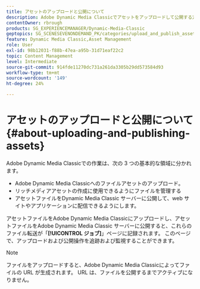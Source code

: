 ```yaml
---
title: アセットのアップロードと公開について
description: Adobe Dynamic Media Classicでアセットをアップロードして公開する方法を説明します。
contentOwner: rbrough
products: SG_EXPERIENCEMANAGER/Dynamic-Media-Classic
geptopics: SG_SCENESEVENONDEMAND_PK/categories/upload_and_publish_assets
feature: Dynamic Media Classic,Asset Management
role: User
exl-id: 98b12031-f88b-47ea-a95b-31d71eaf22c2
topic: Content Management
level: Intermediate
source-git-commit: 914fde11270dc731a261da3305b29dd573584d93
workflow-type: tm+mt
source-wordcount: '149'
ht-degree: 24%

---
```


# アセットのアップロードと公開について {#about-uploading-and-publishing-assets}

Adobe Dynamic Media Classicでの作業は、次の 3 つの基本的な領域に分かれます。

* Adobe Dynamic Media Classicへのファイルアセットのアップロード。
* リッチメディアアセットの作成に使用できるようにファイルを管理する
* アセットファイルをDynamic Media Classic サーバーに公開して、web サイトやアプリケーションに配信できるようにします。

アセットファイルをAdobe Dynamic Media Classicにアップロードし、アセットファイルをAdobe Dynamic Media Classic サーバーに公開すると、これらのファイル転送が「**[!UICONTROL ジョブ]**」ページに記録されます。 このページで、アップロードおよび公開操作を追跡および監視することができます。

>[!NOTE]
>
>ファイルをアップロードすると、Adobe Dynamic Media Classicによってファイルの URL が生成されます。 URL は、ファイルを公開するまでアクティブになりません。

<!-- >[!NOTE]
>
>A new Instant Publish feature was made available shortly after the release of Adobe Dynamic Media Classic 6.0. This feature, which publishes assets immediately with one step, is being rolled out gradually, replacing the **[!UICONTROL Mark for Publish]** functionality. Some users will continue to see the current interface and functionality for a while, until they are included in the rollout. In addition, some assets will continue to use the "Mark for Publish" process for a while after the rollout. -->

